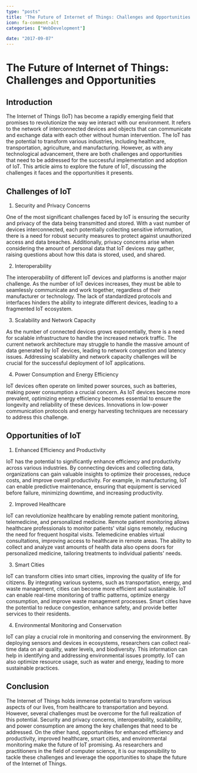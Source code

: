 ```yaml
---
type: "posts"
title: 'The Future of Internet of Things: Challenges and Opportunities'
icon: fa-comment-alt
categories: ["WebDevelopment"]

date: "2017-09-07"
---
```




# The Future of Internet of Things: Challenges and Opportunities

## Introduction

The Internet of Things (IoT) has become a rapidly emerging field that promises to revolutionize the way we interact with our environment. It refers to the network of interconnected devices and objects that can communicate and exchange data with each other without human intervention. The IoT has the potential to transform various industries, including healthcare, transportation, agriculture, and manufacturing. However, as with any technological advancement, there are both challenges and opportunities that need to be addressed for the successful implementation and adoption of IoT. This article aims to explore the future of IoT, discussing the challenges it faces and the opportunities it presents.

## Challenges of IoT

1. Security and Privacy Concerns

One of the most significant challenges faced by IoT is ensuring the security and privacy of the data being transmitted and stored. With a vast number of devices interconnected, each potentially collecting sensitive information, there is a need for robust security measures to protect against unauthorized access and data breaches. Additionally, privacy concerns arise when considering the amount of personal data that IoT devices may gather, raising questions about how this data is stored, used, and shared.

2. Interoperability

The interoperability of different IoT devices and platforms is another major challenge. As the number of IoT devices increases, they must be able to seamlessly communicate and work together, regardless of their manufacturer or technology. The lack of standardized protocols and interfaces hinders the ability to integrate different devices, leading to a fragmented IoT ecosystem.

3. Scalability and Network Capacity

As the number of connected devices grows exponentially, there is a need for scalable infrastructure to handle the increased network traffic. The current network architecture may struggle to handle the massive amount of data generated by IoT devices, leading to network congestion and latency issues. Addressing scalability and network capacity challenges will be crucial for the successful deployment of IoT applications.

4. Power Consumption and Energy Efficiency

IoT devices often operate on limited power sources, such as batteries, making power consumption a crucial concern. As IoT devices become more prevalent, optimizing energy efficiency becomes essential to ensure the longevity and reliability of these devices. Innovations in low-power communication protocols and energy harvesting techniques are necessary to address this challenge.

## Opportunities of IoT

1. Enhanced Efficiency and Productivity

IoT has the potential to significantly enhance efficiency and productivity across various industries. By connecting devices and collecting data, organizations can gain valuable insights to optimize their processes, reduce costs, and improve overall productivity. For example, in manufacturing, IoT can enable predictive maintenance, ensuring that equipment is serviced before failure, minimizing downtime, and increasing productivity.

2. Improved Healthcare

IoT can revolutionize healthcare by enabling remote patient monitoring, telemedicine, and personalized medicine. Remote patient monitoring allows healthcare professionals to monitor patients' vital signs remotely, reducing the need for frequent hospital visits. Telemedicine enables virtual consultations, improving access to healthcare in remote areas. The ability to collect and analyze vast amounts of health data also opens doors for personalized medicine, tailoring treatments to individual patients' needs.

3. Smart Cities

IoT can transform cities into smart cities, improving the quality of life for citizens. By integrating various systems, such as transportation, energy, and waste management, cities can become more efficient and sustainable. IoT can enable real-time monitoring of traffic patterns, optimize energy consumption, and improve waste management processes. Smart cities have the potential to reduce congestion, enhance safety, and provide better services to their residents.

4. Environmental Monitoring and Conservation

IoT can play a crucial role in monitoring and conserving the environment. By deploying sensors and devices in ecosystems, researchers can collect real-time data on air quality, water levels, and biodiversity. This information can help in identifying and addressing environmental issues promptly. IoT can also optimize resource usage, such as water and energy, leading to more sustainable practices.

## Conclusion

The Internet of Things holds immense potential to transform various aspects of our lives, from healthcare to transportation and beyond. However, several challenges must be overcome for the full realization of this potential. Security and privacy concerns, interoperability, scalability, and power consumption are among the key challenges that need to be addressed. On the other hand, opportunities for enhanced efficiency and productivity, improved healthcare, smart cities, and environmental monitoring make the future of IoT promising. As researchers and practitioners in the field of computer science, it is our responsibility to tackle these challenges and leverage the opportunities to shape the future of the Internet of Things.